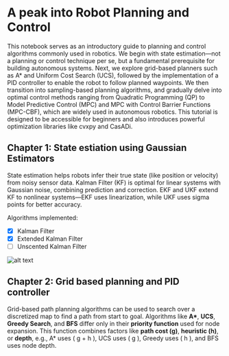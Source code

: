 # A peak into Robot Planning and Control
This notebook serves as an introductory guide to planning and control algorithms commonly used in robotics. We begin with state estimation—not a planning or control technique per se, but a fundamental prerequisite for building autonomous systems. Next, we explore grid-based planners such as A* and Uniform Cost Search (UCS), followed by the implementation of a PID controller to enable the robot to follow planned waypoints. We then transition into sampling-based planning algorithms, and gradually delve into optimal control methods ranging from Quadratic Programming (QP) to Model Predictive Control (MPC) and MPC with Control Barrier Functions (MPC-CBF), which are widely used in autonomous robotics. This tutorial is designed to be accessible for beginners and also introduces powerful optimization libraries like cvxpy and CasADi.

## Chapter 1: State estiation using Gaussian Estimators

State estimation helps robots infer their true state (like position or velocity) from noisy sensor data. Kalman Filter (KF) is optimal for linear systems with Gaussian noise, combining prediction and correction. EKF and UKF extend KF to nonlinear systems—EKF uses linearization, while UKF uses sigma points for better accuracy.

Algorithms implemented:
- [x] Kalman Filter
- [x] Extended Kalman Filter
- [ ] Unscented Kalman Filter

![alt text](https://github.com/RahulHKumar/Robot-Planning-and-Control/blob/main/results/state_estimation.png)

## Chapter 2: Grid based planning and PID controller

Grid-based path planning algorithms can be used to search over a discretized map to find a path from start to goal. Algorithms like **A\***, **UCS**, **Greedy Search**, and **BFS** differ only in their **priority function** used for node expansion. This function combines factors like **path cost (g)**, **heuristic (h)**, or **depth**, e.g., A\* uses \( g + h \), UCS uses \( g \), Greedy uses \( h \), and BFS uses node depth.
